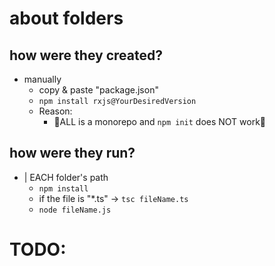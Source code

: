# about folders
## how were they created?
* manually
  * copy & paste "package.json"
  * `npm install rxjs@YourDesiredVersion`
  * Reason:
    * 🧠ALL is a monorepo and `npm init` does NOT work🧠

## how were they run?
* | EACH folder's path
  * `npm install`
  * if the file is "*.ts" -> `tsc fileName.ts`
  * `node fileName.js`

# TODO:
